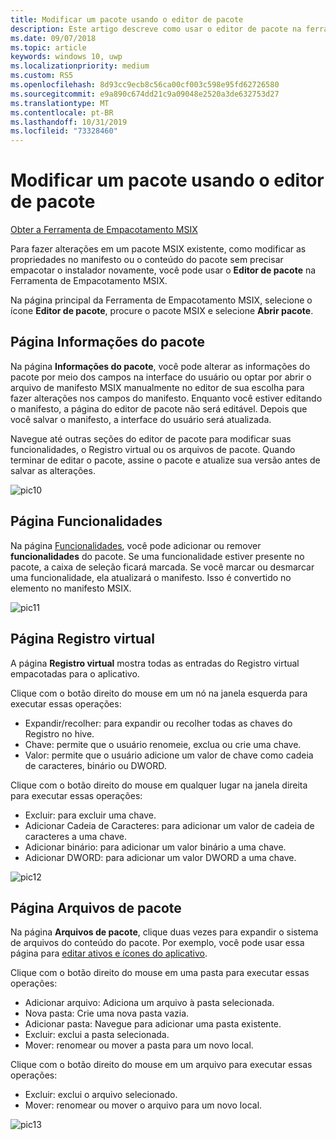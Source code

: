 ```yaml
---
title: Modificar um pacote usando o editor de pacote
description: Este artigo descreve como usar o editor de pacote na ferramenta de pacote MSIX para modificar informações de pacote, como as propriedades no manifesto.
ms.date: 09/07/2018
ms.topic: article
keywords: windows 10, uwp
ms.localizationpriority: medium
ms.custom: RS5
ms.openlocfilehash: 8d93cc9ecb8c56ca00cf003c598e95fd62726580
ms.sourcegitcommit: e9a890c674dd21c9a09048e2520a3de632753d27
ms.translationtype: MT
ms.contentlocale: pt-BR
ms.lasthandoff: 10/31/2019
ms.locfileid: "73328460"
---
```

# <a name="modify-a-package-using-package-editor"></a>Modificar um pacote usando o editor de pacote

<div class="nextstepaction"><p><a class="x-hidden-focus" href="https://www.microsoft.com/en-us/p/msix-packaging-tool/9n5lw3jbcxkf" data-linktype="external">Obter a Ferramenta de Empacotamento MSIX</a></p></div>

Para fazer alterações em um pacote MSIX existente, como modificar as propriedades no manifesto ou o conteúdo do pacote sem precisar empacotar o instalador novamente, você pode usar o **Editor de pacote** na Ferramenta de Empacotamento MSIX.

Na página principal da Ferramenta de Empacotamento MSIX, selecione o ícone **Editor de pacote**, procure o pacote MSIX e selecione **Abrir pacote**.

## <a name="package-information-page"></a>Página Informações do pacote

Na página **Informações do pacote**, você pode alterar as informações do pacote por meio dos campos na interface do usuário ou optar por abrir o arquivo de manifesto MSIX manualmente no editor de sua escolha para fazer alterações nos campos do manifesto. Enquanto você estiver editando o manifesto, a página do editor de pacote não será editável. Depois que você salvar o manifesto, a interface do usuário será atualizada.

Navegue até outras seções do editor de pacote para modificar suas funcionalidades, o Registro virtual ou os arquivos de pacote. Quando terminar de editar o pacote, assine o pacote e atualize sua versão antes de salvar as alterações.

![pic10](images/pic10.png)

## <a name="capabilities-page"></a>Página Funcionalidades

Na página [Funcionalidades](https://docs.microsoft.com/uwp/schemas/appxpackage/uapmanifestschema/element-capability), você pode adicionar ou remover **funcionalidades** do pacote. Se uma funcionalidade estiver presente no pacote, a caixa de seleção ficará marcada. Se você marcar ou desmarcar uma funcionalidade, ela atualizará o manifesto. Isso é convertido no elemento <capability> no manifesto MSIX.

![pic11](images/pic11.png)

## <a name="virtual-registry-page"></a>Página Registro virtual

A página **Registro virtual** mostra todas as entradas do Registro virtual empacotadas para o aplicativo.

Clique com o botão direito do mouse em um nó na janela esquerda para executar essas operações:

- Expandir/recolher: para expandir ou recolher todas as chaves do Registro no hive.
- Chave: permite que o usuário renomeie, exclua ou crie uma chave.
- Valor: permite que o usuário adicione um valor de chave como cadeia de caracteres, binário ou DWORD.

Clique com o botão direito do mouse em qualquer lugar na janela direita para executar essas operações:

- Excluir: para excluir uma chave.
- Adicionar Cadeia de Caracteres: para adicionar um valor de cadeia de caracteres a uma chave.
- Adicionar binário: para adicionar um valor binário a uma chave.
- Adicionar DWORD: para adicionar um valor DWORD a uma chave.

![pic12](images/pic12.png)

## <a name="package-files-page"></a>Página Arquivos de pacote

Na página **Arquivos de pacote**, clique duas vezes para expandir o sistema de arquivos do conteúdo do pacote. Por exemplo, você pode usar essa página para [editar ativos e ícones do aplicativo](edit-icons-and-assets.md).

Clique com o botão direito do mouse em uma pasta para executar essas operações:

- Adicionar arquivo: Adiciona um arquivo à pasta selecionada.
- Nova pasta: Crie uma nova pasta vazia.
- Adicionar pasta: Navegue para adicionar uma pasta existente.
- Excluir: exclui a pasta selecionada.
- Mover: renomear ou mover a pasta para um novo local.

Clique com o botão direito do mouse em um arquivo para executar essas operações:

- Excluir: exclui o arquivo selecionado.
- Mover: renomear ou mover o arquivo para um novo local.

![pic13](images/pic13.png)

